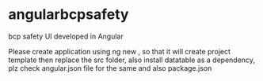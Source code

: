 # angularbcpsafety
bcp safety UI developed in Angular

Please create application using ng new <proj>, so that it will create project template
then replace the src folder, also install datatable as a dependency, plz check angular.json file for the same and also package.json

